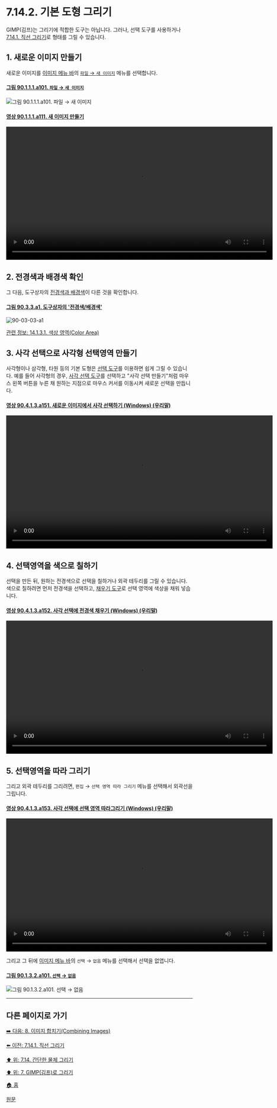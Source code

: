 # 7.14.2. 기본 도형 그리기
GIMP(김프)는 그리기에 적합한 도구는 아닙니다. 그러나, 선택 도구를 사용하거나 [7.14.1. 직선 그리기](./07-14-01-drawing-a-straight-line.md)로 형태를 그릴 수 있습니다. 

<a id="07-14-02-s1"></a>

## 1. 새로운 이미지 만들기
새로운 이미지를 [이미지 메뉴 바](./03-02-02-02-image-menu.md)의 [`파일` → `새 이미지`](./16-02-02-new.md) 메뉴를 선택합니다.

<a id="90-01-01-01-a101"></a>

#### [그림 90.1.1.1.a101. `파일` → `새 이미지`](./90-01-01-01-new.md#90-01-01-01-a101)
![그림 90.1.1.1.a101. `파일` → `새 이미지`](https://github.com/wonder13662/gimp/assets/15767104/116f6c42-66d8-47ae-8877-9e49d80dc431)

<a id="90-01-01-01-a111"></a>

#### [영상 90.1.1.1.a111. 새 이미지 만들기](./90-01-01-01-new.md#90-01-01-01-a111)
<video controls="controls" width="720" environment="MacOS:Sonoma 14.2.1 GIMP 2.10.36" src="https://github.com/wonder13662/gimp/assets/15767104/028b4f82-b28c-4c2d-96b3-76ab15e9c09a"></video>

<a id="07-14-02-s2"></a>

## 2. 전경색과 배경색 확인
그 다음, 도구상자의 [전경색과 배경색](./14-01-03-01-color_area.md)이 다른 것을 확인합니다.

<a id="90-03-03-a1"></a>

#### [그림 90.3.3.a1. 도구상자의 '전경색/배경색'](./90-03-03-foreground_color_n_background_color.md#90-03-03-a1)
![90-03-03-a1](https://github.com/wonder13662/gimp/assets/15767104/5c0772d5-07d5-404f-bb30-836be3943703)

[관련 정보: 14.1.3.1. 색상 영역(Color Area)](./14-01-03-01-color_area.md)

<a id="07-14-02-s3"></a>

## 3. 사각 선택으로 사각형 선택영역 만들기
사각형이나 삼각형, 타원 등의 기본 도형은 [선택 도구](./14-02-00-selection-tools.md)를 이용하면 쉽게 그릴 수 있습니다. 예를 들어 사각형의 경우, [사각 선택 도구](./14-02-02-rectangle-selection.md)를 선택하고 "사각 선택 만들기"처럼 마우스 왼쪽 버튼을 누른 채 원하는 지점으로 마우스 커서를 이동시켜 새로운 선택을 만듭니다.

<a id="90-04-01-03-a151"></a>

#### [영상 90.4.1.3.a151. 새로운 이미지에서 사각 선택하기 (Windows) (우리말)](./90-04-01-03-rectangle_select.md#90-04-01-03-a151)
<video controls="controls" width="720" src="https://github.com/wonder13662/gimp/assets/15767104/3bbc8add-a2a5-401b-bf15-0b580cd9cbfe"></video>

<a id="07-14-02-s4"></a>

## 4. 선택영역을 색으로 칠하기
선택을 만든 뒤, 원하는 전경색으로 선택을 칠하거나 외곽 테두리를 그릴 수 있습니다. 색으로 칠하려면 먼저 전경색을 선택하고, [채우기 도구](./14-03-04-bucket-fill.md)로 선택 영역에 색상을 채워 넣습니다.

<a id="90-04-01-03-a152"></a>

#### [영상 90.4.1.3.a152. 사각 선택에 전경색 채우기 (Windows) (우리말)](./90-04-01-03-rectangle_select.md#90-04-01-03-a152)
<video controls="controls" width="720" src="https://github.com/wonder13662/gimp/assets/15767104/2e94a6c7-d961-4748-9d2b-0a8a369d1a8e"></video>

<a id="07-14-02-s5"></a>

## 5. 선택영역을 따라 그리기
그리고 외곽 테두리를 그리려면, `편집` → `선택 영역 따라 그리기` 메뉴를 선택해서 외곽선을 그립니다.

<a id="90-04-01-03-a153"></a>

#### [영상 90.4.1.3.a153. 사각 선택에 선택 영역 따라그리기 (Windows) (우리말)](./90-04-01-03-rectangle_select.md#90-04-01-03-a153)
<video controls="controls" width="720" src="https://github.com/wonder13662/gimp/assets/15767104/d402e542-4a98-433b-bd86-dda9b6a0186c"></video>

그리고 그 뒤에 [이미지 메뉴 바](./03-02-02-02-image-menu.md)의 `선택` → `없음` 메뉴를 선택해서 선택을 없앱니다.

<a id="90-01-03-02-a101"></a>

#### [그림 90.1.3.2.a101. `선택` → `없음`](./90-01-03-02-none.md#90-01-03-02-a101)
![그림 90.1.3.2.a101. `선택` → `없음`](https://github.com/wonder13662/gimp/assets/15767104/bf711fb1-5309-4a8d-bdb0-a698aea8c0d7)

***

## 다른 페이지로 가기
[➡️ 다음: 8. 이미지 합치기(Combining Images)](./08-00-combining-images.md)

[⬅️ 이전: 7.14.1. 직선 그리기](./07-14-01-drawing-a-straight-line.md)

[⬆️ 위: 7.14. 간단한 물체 그리기](./07-14-00-drawing-simple-objects.md)

[⬆️ 위: 7. GIMP(김프)로 그리기](./07-00-painting-with-gimp.md)

[🏠 홈](./00-home.md)

[원문](https://docs.gimp.org/2.10/ko/gimp-using-rectangular.html)
